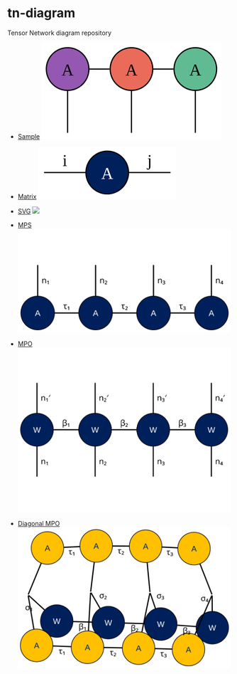 # tn-diagram
Tensor Network diagram repository

- [Sample](graphviz/sample.dot)
  ![](graphviz/sample.svg)

- [Matrix](graphviz/matrix.dot)
  ![](graphviz/matrix.svg)

- [SVG](graphviz/svg.dot)
  ![](graphviz/svg.svg)

- [MPS](graphviz/mps.dot)
  ![](graphviz/mps.svg)


- [MPO](graphviz/mpo.dot)
  ![](graphviz/mpo.svg)

- [Diagonal MPO](graphviz/g-mpo.dot)
  ![](graphviz/g-mpo.svg)
